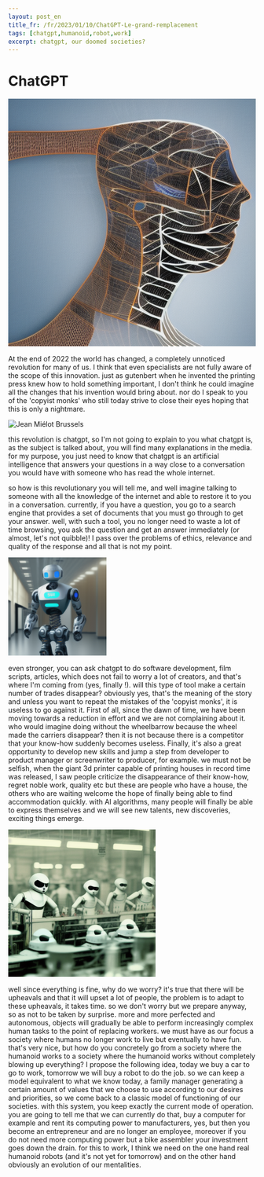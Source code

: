 ```yaml
---
layout: post_en
title_fr: /fr/2023/01/10/ChatGPT-Le-grand-remplacement
tags: [chatgpt,humanoid,robot,work] 
excerpt: chatgpt, our doomed societies?
---
```


# ChatGPT

![chatgpt](/assets/img/chatgpt.png)

At the end of 2022 the world has changed, a completely unnoticed revolution for many of us. I think that even specialists are not fully aware of the scope of this innovation. just as gutenbert when he invented the printing press knew how to hold something important, I don't think he could imagine all the changes that his invention would bring about. nor do I speak to you of the 'copyist monks' who still today strive to close their eyes hoping that this is only a nightmare.

<img src="/assets/img/Jean_Miélot_Brussels.jpg" alt="Jean Miélot Brussels" width="200" />



this revolution is chatgpt, so I'm not going to explain to you what chatgpt is, as the subject is talked about, you will find many explanations in the media. for my purpose, you just need to know that chatgpt is an artificial intelligence that answers your questions in a way close to a conversation you would have with someone who has read the whole internet.

so how is this revolutionary you will tell me, and well imagine talking to someone with all the knowledge of the internet and able to restore it to you in a conversation. currently, if you have a question, you go to a search engine that provides a set of documents that you must go through to get your answer. well, with such a tool, you no longer need to waste a lot of time browsing, you ask the question and get an answer immediately (or almost, let's not quibble)! I pass over the problems of ethics, relevance and quality of the response and all that is not my point.


<img src="/assets/img/humanoide au travail.png" alt="Humanoide au travail" width="200" />


even stronger, you can ask chatgpt to do software development, film scripts, articles, which does not fail to worry a lot of creators, and that's where I'm coming from (yes, finally !). will this type of tool make a certain number of trades disappear? obviously yes, that's the meaning of the story and unless you want to repeat the mistakes of the 'copyist monks', it is useless to go against it. First of all, since the dawn of time, we have been moving towards a reduction in effort and we are not complaining about it. who would imagine doing without the wheelbarrow because the wheel made the carriers disappear? then it is not because there is a competitor that your know-how suddenly becomes useless. Finally, it's also a great opportunity to develop new skills and jump a step from developer to product manager or screenwriter to producer, for example. we must not be selfish, when the giant 3d printer capable of printing houses in record time was released, I saw people criticize the disappearance of their know-how, regret noble work, quality etc but these are people who have a house, the others who are waiting welcome the hope of finally being able to find accommodation quickly. with AI algorithms, many people will finally be able to express themselves and we will see new talents, new discoveries, exciting things emerge.


<img src="/assets/img/factory of friendly humanoids at work.png" alt="Factory of friendly humanoids at work" width="300" />

well since everything is fine, why do we worry? it's true that there will be upheavals and that it will upset a lot of people, the problem is to adapt to these upheavals, it takes time. so we don't worry but we prepare anyway, so as not to be taken by surprise. more and more perfected and autonomous, objects will gradually be able to perform increasingly complex human tasks to the point of replacing workers. we must have as our focus a society where humans no longer work to live but eventually to have fun. that's very nice, but how do you concretely go from a society where the humanoid works to a society where the humanoid works without completely blowing up everything? I propose the following idea, today we buy a car to go to work, tomorrow we will buy a robot to do the job. so we can keep a model equivalent to what we know today, a family manager generating a certain amount of values ​​that we choose to use according to our desires and priorities, so we come back to a classic model of functioning of our societies. with this system, you keep exactly the current mode of operation. you are going to tell me that we can currently do that, buy a computer for example and rent its computing power to manufacturers, yes, but then you become an entrepreneur and are no longer an employee, moreover if you do not need more computing power but a bike assembler your investment goes down the drain. for this to work, I think we need on the one hand real humanoid robots (and it's not yet for tomorrow) and on the other hand obviously an evolution of our mentalities.


